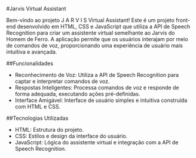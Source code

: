 #Jarvis Virtual Assistant 

Bem-vindo ao projeto J A R V I S Virtual Assistant! Este é um projeto front-end desenvolvido em HTML, CSS e JavaScript que utiliza a API de Speech Recognition para criar um assistente virtual semelhante ao Jarvis do Homem de Ferro. A aplicação permite que os usuários interajam por meio de comandos de voz, proporcionando uma experiência de usuário mais intuitiva e avançada.

##Funcionalidades
* Reconhecimento de Voz: Utiliza a API de Speech Recognition para captar e interpretar comandos de voz.
* Respostas Inteligentes: Processa comandos de voz e responde de forma adequada, executando ações pré-definidas.
* Interface Amigável: Interface de usuário simples e intuitiva construída com HTML e CSS.

##Tecnologias Utilizadas
* HTML: Estrutura do projeto.
* CSS: Estilos e design da interface do usuário.
* JavaScript: Lógica do assistente virtual e integração com a API de Speech Recognition.
